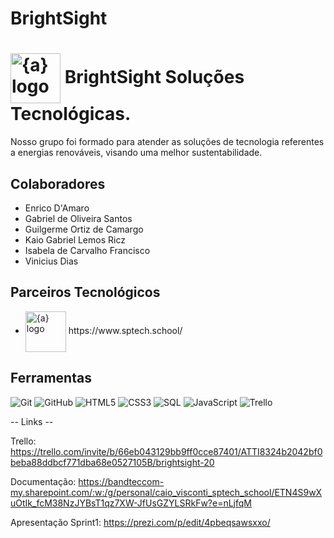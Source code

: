 # BrightSight

<h1>
<img align="center" width="80px" src="WhatsApp Image 2024-09-19 at 20.49.46.jpeg" img width="80" alt="{a} logo" class="img-fluid"></a>
    <span>BrightSight Soluções Tecnológicas.</span>
</h1>

Nosso grupo foi formado para atender as soluções de tecnologia referentes a energias renováveis, visando uma melhor sustentabilidade.

## Colaboradores
- Enrico D'Amaro
- Gabriel de Oliveira Santos
- Guilgerme Ortiz de Camargo
- Kaio Gabriel Lemos Ricz
- Isabela de Carvalho Francisco
- Vinicius Dias

## Parceiros Tecnológicos
- <a href="https://www.sptech.school/">
      <img align="center" width="65px" src="https://moodle.sptech.school/pluginfile.php/1/core_admin/logo/0x150/1692971033/sptech_principal_ciano.png" alt="{a} logo" class="img-fluid"></a> https://www.sptech.school/

## Ferramentas
![Git](https://img.shields.io/badge/Git-000?style=for-the-badge&logo=git)
![GitHub](https://img.shields.io/badge/GitHub-000?style=for-the-badge&logo=github)
![HTML5](https://img.shields.io/badge/HTML-000?style=for-the-badge&logo=html5)
![CSS3](https://img.shields.io/badge/CSS-000?style=for-the-badge&logo=css3&logoColor=30A3DC)
![SQL](https://img.shields.io/badge/sql-000?style=for-the-badge&logo=mysql)
![JavaScript](https://img.shields.io/badge/JavaScript-000?style=for-the-badge&logo=javascript)
![Trello](https://img.shields.io/badge/trello-000?style=for-the-badge&logo=trello&logoColor=30A3DC)

-- Links --

Trello: https://trello.com/invite/b/66eb043129bb9ff0cce87401/ATTI8324b2042bf0beba88ddbcf771dba68e0527105B/brightsight-20

Documentação: https://bandteccom-my.sharepoint.com/:w:/g/personal/caio_visconti_sptech_school/ETN4S9wXuOtIk_fcM38NzJYBsT1qz7XW-JfUsGZYLSRkFw?e=nLjfqM

Apresentação Sprint1: https://prezi.com/p/edit/4pbeqsawsxxo/
